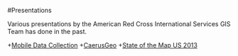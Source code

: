 #Presentations

Various presentations by the American Red Cross International Services GIS Team has done in the past.

+[Mobile Data Collection](http://americanredcross.github.io/presentations/mobiledatacollection)
+[CaerusGeo](http://americanredcross.github.io/presentations/CaerusGeo)
+[State of the Map US 2013](http://americanredcross.github.io/presentations/SOTMUS_2013)

